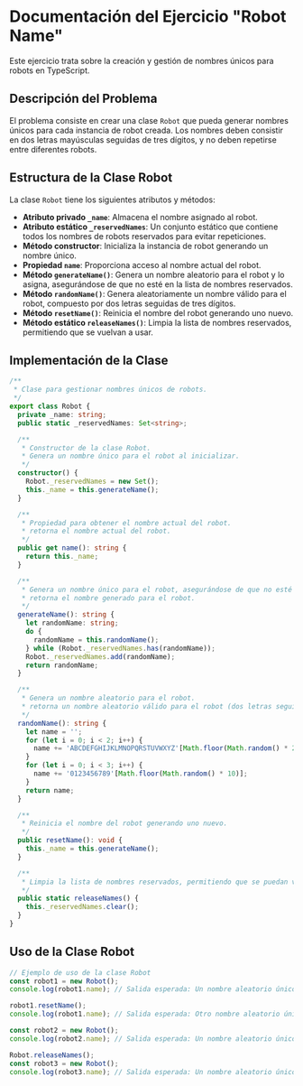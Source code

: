 # Documentación del Ejercicio "Robot Name"

Este ejercicio trata sobre la creación y gestión de nombres únicos para robots en TypeScript.

## Descripción del Problema

El problema consiste en crear una clase `Robot` que pueda generar nombres únicos para cada instancia de robot creada. Los nombres deben consistir en dos letras mayúsculas seguidas de tres dígitos, y no deben repetirse entre diferentes robots.

## Estructura de la Clase Robot

La clase `Robot` tiene los siguientes atributos y métodos:

- **Atributo privado `_name`**: Almacena el nombre asignado al robot.
- **Atributo estático `_reservedNames`**: Un conjunto estático que contiene todos los nombres de robots reservados para evitar repeticiones.
- **Método constructor**: Inicializa la instancia de robot generando un nombre único.
- **Propiedad `name`**: Proporciona acceso al nombre actual del robot.
- **Método `generateName()`**: Genera un nombre aleatorio para el robot y lo asigna, asegurándose de que no esté en la lista de nombres reservados.
- **Método `randomName()`**: Genera aleatoriamente un nombre válido para el robot, compuesto por dos letras seguidas de tres dígitos.
- **Método `resetName()`**: Reinicia el nombre del robot generando uno nuevo.
- **Método estático `releaseNames()`**: Limpia la lista de nombres reservados, permitiendo que se vuelvan a usar.

## Implementación de la Clase

```typescript
/**
 * Clase para gestionar nombres únicos de robots.
 */
export class Robot {
  private _name: string;
  public static _reservedNames: Set<string>;

  /**
   * Constructor de la clase Robot.
   * Genera un nombre único para el robot al inicializar.
   */
  constructor() {
    Robot._reservedNames = new Set();
    this._name = this.generateName();
  }

  /**
   * Propiedad para obtener el nombre actual del robot.
   * retorna el nombre actual del robot.
   */
  public get name(): string {
    return this._name;
  }

  /**
   * Genera un nombre único para el robot, asegurándose de que no esté reservado.
   * retorna el nombre generado para el robot.
   */
  generateName(): string {
    let randomName: string;
    do {
      randomName = this.randomName();
    } while (Robot._reservedNames.has(randomName));
    Robot._reservedNames.add(randomName);
    return randomName;
  }

  /**
   * Genera un nombre aleatorio para el robot.
   * retorna un nombre aleatorio válido para el robot (dos letras seguidas de tres dígitos).
   */
  randomName(): string {
    let name = '';
    for (let i = 0; i < 2; i++) {
      name += 'ABCDEFGHIJKLMNOPQRSTUVWXYZ'[Math.floor(Math.random() * 26)];
    }
    for (let i = 0; i < 3; i++) {
      name += '0123456789'[Math.floor(Math.random() * 10)];
    }
    return name;
  }

  /**
   * Reinicia el nombre del robot generando uno nuevo.
   */
  public resetName(): void {
    this._name = this.generateName();
  }

  /**
   * Limpia la lista de nombres reservados, permitiendo que se puedan volver a usar.
   */
  public static releaseNames() {
    this._reservedNames.clear();
  }
}
```

## Uso de la Clase Robot

```typescript
// Ejemplo de uso de la clase Robot
const robot1 = new Robot();
console.log(robot1.name); // Salida esperada: Un nombre aleatorio único para el primer robot

robot1.resetName();
console.log(robot1.name); // Salida esperada: Otro nombre aleatorio único después de reiniciar el nombre

const robot2 = new Robot();
console.log(robot2.name); // Salida esperada: Un nombre aleatorio único para el segundo robot

Robot.releaseNames();
const robot3 = new Robot();
console.log(robot3.name); // Salida esperada: Un nombre aleatorio único después de limpiar los nombres reservados
```

